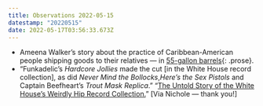 ```yaml
---
title: Observations 2022-05-15
datestamp: "20220515"
date: 2022-05-17T03:56:33.673Z
---
```

- Ameena Walker’s story about the practice of Caribbean-American people shipping goods to their relatives — in [55-gallon barrels](https://theprepared.org/features-feed/shipping-barrels){: .prose}.
- “Funkadelic’s *Hardcore Jollies* made the cut [in the White House record collection], as did *Never Mind the Bollocks*,*Here’s the Sex Pistols* and Captain Beefheart’s *Trout Mask Replica*.” “[The Untold Story of the White House’s Weirdly Hip Record Collection.](https://www.washingtonian.com/2022/05/03/the-untold-story-of-the-white-houses-weirdly-hip-record-collection/)” [Via Nichole — thank you!]